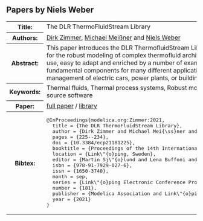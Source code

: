## Papers by Niels Weber
<table><tr><th>Title:</th>
<td>The DLR ThermoFluidStream Library</td>
</tr>
<tr><th>Authors:</th>
<td>
<a href="/proceedings/authors/DirkZimmer">Dirk Zimmer</a>, <a href="/proceedings/authors/MichaelMeissner">Michael Meißner</a> and <a href="/proceedings/authors/NielsWeber">Niels Weber</a></td>
</tr>
<tr><th>Abstract:</th>
<td>This paper introduces the DLR ThermofluidStream Library: a free open-source library for the robust modeling of complex thermofluid architectures. Designed to be easy to use, easy to adapt and enriched by a number of examples, this library contains the fundamental components for many different applications such as thermal management of electric cars, power plants, or building physics.</td></tr>
<tr><th>Keywords:</th>
<td>Thermal fluids, Thermal process systems, Robust modeling, Heat exchangers, Open source software</td></tr>
<tr><th>Paper:</th>
<td><a href="https://doi.org/10.3384/ecp21181225">full paper</a> / <a href="https://github.com/DLR-SR/ThermofluidStream">library</a></td>
</tr>
<tr><th>Bibtex:</th>
<td><pre>
@InProceedings{modelica.org:Zimmer:2021,
  title = {The DLR ThermoFluidStream Library},
  author = {Dirk Zimmer and Michael Mei{\ss}ner and Niels Weber},
  pages = {225--234},
  doi = {10.3384/ecp21181225},
  booktitle = {Proceedings of the 14th International Modelica Conference},
  location = {Link\&quot;{o}ping, Sweden},
  editor = {Martin Sj\&quot;{o}lund and Lena Buffoni and Adrian Pop and Lennart Ochel},
  isbn = {978-91-7929-027-6},
  issn = {1650-3740},
  month = sep,
  series = {Link\&quot;{o}ping Electronic Conference Proceedings},
  number = {181},
  publisher = {Modelica Association and Link\&quot;{o}ping University Electronic Press},
  year = {2021}
}
</pre></td></tr>
</table><br>
